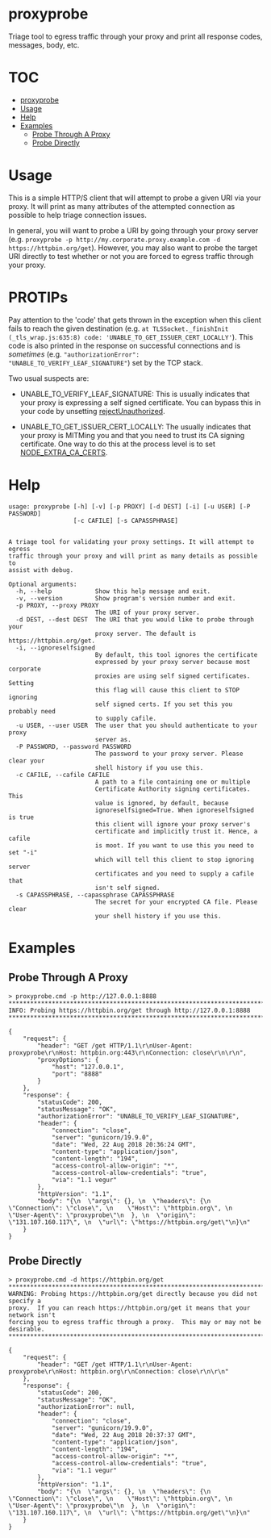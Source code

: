 # proxyprobe

Triage tool to egress traffic through your proxy and print all response codes, messages, body, etc.

# TOC

-   [proxyprobe](#proxyprobe)
-   [Usage](#usage)
-   [Help](#help)
-   [Examples](#examples)
    -   [Probe Through A Proxy](#probe-through-a-proxy)
    -   [Probe Directly](#probe-directly)

# Usage

This is a simple HTTP/S client that will attempt to probe a given URI via your proxy. It will
print as many attributes of the attempted connection as possible to help triage connection issues.

In general, you will want to probe a URI by going through your proxy server
(e.g. `proxyprobe -p http://my.corporate.proxy.example.com -d https://httpbin.org/get`). However,
you may also want to probe the target URI directly to test whether or not you
are forced to egress traffic through your proxy.

# PROTIPs

Pay attention to the 'code' that gets thrown in the exception when this client fails to
reach the given destination (e.g. `at TLSSocket._finishInit (_tls_wrap.js:635:8) code: 'UNABLE_TO_GET_ISSUER_CERT_LOCALLY'`). This code is also printed in the response
on successful connections and is _sometimes_ (e.g. `"authorizationError": "UNABLE_TO_VERIFY_LEAF_SIGNATURE"`) set by the TCP stack.

Two usual suspects are:

-   UNABLE_TO_VERIFY_LEAF_SIGNATURE: This is usually indicates that your proxy is expressing a
    self signed certificate. You can bypass this in your code by unsetting [rejectUnauthorized](https://nodejs.org/api/https.html#https_https_request_options_callback).

-   UNABLE_TO_GET_ISSUER_CERT_LOCALLY: The usually indicates that your proxy is MITMing you
    and that you need to trust its CA signing certificate. One way to do this at the process
    level is to set [NODE_EXTRA_CA_CERTS](https://nodejs.org/api/cli.html#cli_node_extra_ca_certs_file).

# Help

```
usage: proxyprobe [-h] [-v] [-p PROXY] [-d DEST] [-i] [-u USER] [-P PASSWORD]
                  [-c CAFILE] [-s CAPASSPHRASE]


A triage tool for validating your proxy settings. It will attempt to egress
traffic through your proxy and will print as many details as possible to
assist with debug.

Optional arguments:
  -h, --help            Show this help message and exit.
  -v, --version         Show program's version number and exit.
  -p PROXY, --proxy PROXY
                        The URI of your proxy server.
  -d DEST, --dest DEST  The URI that you would like to probe through your
                        proxy server. The default is https://httpbin.org/get.
  -i, --ignoreselfsigned
                        By default, this tool ignores the certificate
                        expressed by your proxy server because most corporate
                        proxies are using self signed certificates. Setting
                        this flag will cause this client to STOP ignoring
                        self signed certs. If you set this you probably need
                        to supply cafile.
  -u USER, --user USER  The user that you should authenticate to your proxy
                        server as.
  -P PASSWORD, --password PASSWORD
                        The password to your proxy server. Please clear your
                        shell history if you use this.
  -c CAFILE, --cafile CAFILE
                        A path to a file containing one or multiple
                        Certificate Authority signing certificates. This
                        value is ignored, by default, because
                        ignoreselfsigned=True. When ignoreselfsigned is true
                        this client will ignore your proxy server's
                        certificate and implicitly trust it. Hence, a cafile
                        is moot. If you want to use this you need to set "-i"
                        which will tell this client to stop ignoring server
                        certificates and you need to supply a cafile that
                        isn't self signed.
  -s CAPASSPHRASE, --capassphrase CAPASSPHRASE
                        The secret for your encrypted CA file. Please clear
                        your shell history if you use this.
```

# Examples

## Probe Through A Proxy

```
> proxyprobe.cmd -p http://127.0.0.1:8888
********************************************************************************
INFO: Probing https://httpbin.org/get through http://127.0.0.1:8888
********************************************************************************

{
    "request": {
        "header": "GET /get HTTP/1.1\r\nUser-Agent: proxyprobe\r\nHost: httpbin.org:443\r\nConnection: close\r\n\r\n",
        "proxyOptions": {
            "host": "127.0.0.1",
            "port": "8888"
        }
    },
    "response": {
        "statusCode": 200,
        "statusMessage": "OK",
        "authorizationError": "UNABLE_TO_VERIFY_LEAF_SIGNATURE",
        "header": {
            "connection": "close",
            "server": "gunicorn/19.9.0",
            "date": "Wed, 22 Aug 2018 20:36:24 GMT",
            "content-type": "application/json",
            "content-length": "194",
            "access-control-allow-origin": "*",
            "access-control-allow-credentials": "true",
            "via": "1.1 vegur"
        },
        "httpVersion": "1.1",
        "body": "{\n  \"args\": {}, \n  \"headers\": {\n    \"Connection\": \"close\", \n    \"Host\": \"httpbin.org\", \n    \"User-Agent\": \"proxyprobe\"\n  }, \n  \"origin\": \"131.107.160.117\", \n  \"url\": \"https://httpbin.org/get\"\n}\n"
    }
}
```

## Probe Directly

```
> proxyprobe.cmd -d https://httpbin.org/get
********************************************************************************
WARNING: Probing https://httpbin.org/get directly because you did not specify a
proxy.  If you can reach https://httpbin.org/get it means that your network isn't
forcing you to egress traffic through a proxy.  This may or may not be
desirable.
********************************************************************************

{
    "request": {
        "header": "GET /get HTTP/1.1\r\nUser-Agent: proxyprobe\r\nHost: httpbin.org\r\nConnection: close\r\n\r\n"
    },
    "response": {
        "statusCode": 200,
        "statusMessage": "OK",
        "authorizationError": null,
        "header": {
            "connection": "close",
            "server": "gunicorn/19.9.0",
            "date": "Wed, 22 Aug 2018 20:37:37 GMT",
            "content-type": "application/json",
            "content-length": "194",
            "access-control-allow-origin": "*",
            "access-control-allow-credentials": "true",
            "via": "1.1 vegur"
        },
        "httpVersion": "1.1",
        "body": "{\n  \"args\": {}, \n  \"headers\": {\n    \"Connection\": \"close\", \n    \"Host\": \"httpbin.org\", \n    \"User-Agent\": \"proxyprobe\"\n  }, \n  \"origin\": \"131.107.160.117\", \n  \"url\": \"https://httpbin.org/get\"\n}\n"
    }
}
```
